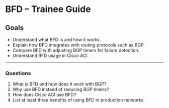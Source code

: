 
# BFD – Trainee Guide

## Goals

- Understand what BFD is and how it works.
- Explain how BFD integrates with routing protocols such as BGP.
- Compare BFD with adjusting BGP timers for failure detection.
- Understand BFD usage in Cisco ACI.

---

### Questions

1. What is BFD and how does it work with BGP?
2. Why use BFD instead of reducing BGP timers?
3. How does Cisco ACI use BFD?
4. List at least three benefits of using BFD in production networks.
